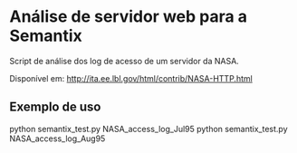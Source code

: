 # Análise de servidor web para a Semantix

Script de análise dos log de acesso de um servidor da NASA.

Disponível em: http://ita.ee.lbl.gov/html/contrib/NASA-HTTP.html

## Exemplo de uso

python semantix_test.py NASA_access_log_Jul95
python semantix_test.py NASA_access_log_Aug95



